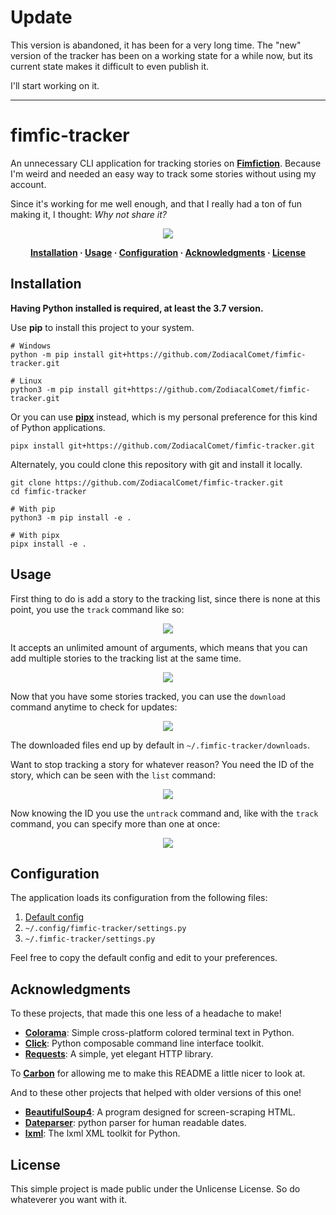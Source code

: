# Update

This version is abandoned, it has been for a very long time.
The "new" version of the tracker has been on a working state for a while now, but
its current state makes it difficult to even publish it.

I'll start working on it.

---

# fimfic-tracker

An unnecessary CLI application for tracking stories on [**Fimfiction**](https://www.fimfiction.net/). Because I'm weird and needed an easy way to track some stories without using my account.

Since it's working for me well enough, and that I really had a ton of fun making it, I thought: *Why not share it?*

<p align="center"><img src="https://i.imgur.com/uLHq3Jh.png"></p>

<p align="center">
<strong>
<a href="#installation">Installation</a>
·
<a href="#usage">Usage</a>
·
<a href="#configuration">Configuration</a>
·
<a href="#acknowledgments">Acknowledgments</a>
·
<a href="#license">License</a>
</strong>
</p>

## Installation

**Having Python installed is required, at least the 3.7 version.**

Use **pip** to install this project to your system.

```text
# Windows
python -m pip install git+https://github.com/ZodiacalComet/fimfic-tracker.git

# Linux
python3 -m pip install git+https://github.com/ZodiacalComet/fimfic-tracker.git
```

Or you can use [**pipx**](https://github.com/pipxproject/pipx#install-pipx) instead, which is my personal preference for this kind of Python applications.

```text
pipx install git+https://github.com/ZodiacalComet/fimfic-tracker.git
```

Alternately, you could clone this repository with git and install it locally.

```text
git clone https://github.com/ZodiacalComet/fimfic-tracker.git
cd fimfic-tracker

# With pip
python3 -m pip install -e .

# With pipx
pipx install -e .
```

## Usage

First thing to do is add a story to the tracking list, since there is none at this point, you use the `track` command like so:

<p align="center"><img src="https://i.imgur.com/BHa6Nr9.png"></p>

It accepts an unlimited amount of arguments, which means that you can add multiple stories to the tracking list at the same time.

<p align="center"><img src="https://i.imgur.com/3xPVbHK.png"></p>

Now that you have some stories tracked, you can use the `download` command anytime to check for updates:

<p align="center"><img src="https://i.imgur.com/feolL9v.png"></p>

The downloaded files end up by default in `~/.fimfic-tracker/downloads`.

Want to stop tracking a story for whatever reason? You need the ID of the story, which can be seen with the `list` command:

<p align="center"><img src="https://i.imgur.com/uWAfXcu.png"></p>

Now knowing the ID you use the `untrack` command and, like with the `track` command, you can specify more than one at once:

<p align="center"><img src="https://i.imgur.com/7bLICcM.png"></p>

## Configuration

The application loads its configuration from the following files:
1. [Default config](https://github.com/ZodiacalComet/fimfic-tracker/blob/master/fimfic_tracker/default_config.py)
2. `~/.config/fimfic-tracker/settings.py`
3. `~/.fimfic-tracker/settings.py`

Feel free to copy the default config and edit to your preferences.

## Acknowledgments

To these projects, that made this one less of a headache to make!

- [**Colorama**](https://github.com/tartley/colorama): Simple cross-platform colored terminal text in Python.
- [**Click**](https://github.com/pallets/click): Python composable command line interface toolkit.
- [**Requests**](https://github.com/psf/requests): A simple, yet elegant HTTP library.

To [**Carbon**](https://carbon.now.sh/) for allowing me to make this README a little nicer to look at.

And to these other projects that helped with older versions of this one!

- [**BeautifulSoup4**](https://launchpad.net/beautifulsoup): A program designed for screen-scraping HTML.
- [**Dateparser**](https://github.com/scrapinghub/dateparser): python parser for human readable dates.
- [**lxml**](https://github.com/lxml/lxml): The lxml XML toolkit for Python.

## License

This simple project is made public under the Unlicense License. So do whateverer you want with it.
